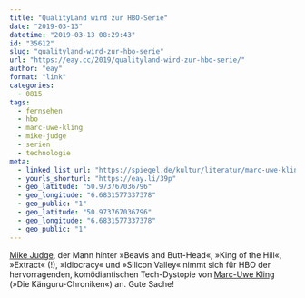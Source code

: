 ```yaml
---
title: "QualityLand wird zur HBO-Serie"
date: "2019-03-13"
datetime: "2019-03-13 08:29:43"
id: "35612"
slug: "qualityland-wird-zur-hbo-serie"
url: "https://eay.cc/2019/qualityland-wird-zur-hbo-serie/"
author: "eay"
format: "link"
categories:
  - 0815
tags:
  - fernsehen
  - hbo
  - marc-uwe-kling
  - mike-judge
  - serien
  - technologie
meta:
  - linked_list_url: "https://spiegel.de/kultur/literatur/marc-uwe-kling-qualityland-wird-zur-hbo-serie-a-1257512.html"
  - yourls_shorturl: "https://eay.li/39p"
  - geo_latitude: "50.973767036796"
  - geo_longitude: "6.6831577337378"
  - geo_public: "1"
  - geo_latitude: "50.973767036796"
  - geo_longitude: "6.6831577337378"
  - geo_public: "1"
---
```


[Mike Judge](https://en.wikipedia.org/wiki/Mike_Judge), der Mann hinter »Beavis and Butt-Head«, »King of the Hill«, »Extract« (!), »Idiocracy« und »Silicon Valley« nimmt sich für HBO der hervorragenden, komödiantischen Tech-Dystopie von [Marc-Uwe Kling](https://de.wikipedia.org/wiki/Marc-Uwe_Kling) (»Die Känguru-Chroniken«) an. Gute Sache!
